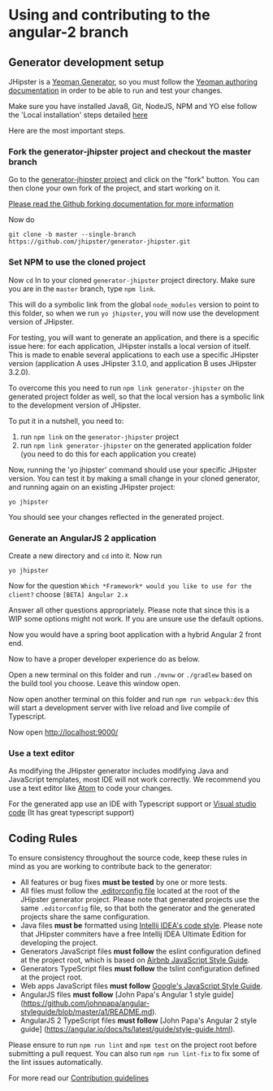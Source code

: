 # Using and contributing to the angular-2 branch

## <a name="setup"></a> Generator development setup
JHipster is a [Yeoman Generator](http://yeoman.io/), so you must follow the [Yeoman authoring documentation](http://yeoman.io/authoring/) in order to be able to run and test your changes.

Make sure you have installed Java8, Git, NodeJS, NPM and YO else follow the 'Local installation' steps detailed [here](https://jhipster.github.io/installation/)

Here are the most important steps.

### Fork the generator-jhipster project and checkout the  master branch

Go to the [generator-jhipster project](https://github.com/jhipster/generator-jhipster) and click on the "fork" button. You can then clone your own fork of the project, and start working on it.

[Please read the Github forking documentation for more information](https://help.github.com/articles/fork-a-repo)

Now do
```
git clone -b master --single-branch https://github.com/jhipster/generator-jhipster.git
```

### Set NPM to use the cloned project

Now `cd` In to your cloned `generator-jhipster` project directory. Make sure you are in the `master` branch, type `npm link`.

This will do a symbolic link from the global `node_modules` version to point to this folder, so when we run `yo jhipster`, you will now use the development version of JHipster.

For testing, you will want to generate an application, and there is a specific issue here: for each application, JHipster installs a local version of itself. This is made to enable several applications to each use a specific JHipster version (application A uses JHipster 3.1.0, and application B uses JHipster 3.2.0).

To overcome this you need to run `npm link generator-jhipster` on the generated project folder as well, so that the local version has a symbolic link to the development version of JHipster.

To put it in a nutshell, you need to:

1. run `npm link` on the `generator-jhipster` project
2. run `npm link generator-jhipster` on the generated application folder (you need to do this for each application you create)

Now, running the 'yo jhipster' command should use your specific JHipster version. You can test it by making a small change in your cloned generator, and running again on an existing JHipster project:

```shell
yo jhipster
```

You should see your changes reflected in the generated project.

### Generate an AngularJS 2 application

Create a new directory and `cd` into it. Now run
```
yo jhipster
```
Now for the question `Which *Framework* would you like to use for the client?` choose `[BETA] Angular 2.x`

Answer all other questions appropriately. Please note that since this is a WIP some options might not work. If you are unsure use the default options.

Now you would have a spring boot application with a hybrid Angular 2 front end.

Now to have a proper developer experience do as below.

Open a new terminal on this folder and run `./mvnw` or `./gradlew` based on the build tool you choose. Leave this window open.

Now open another terminal on this folder and run `npm run webpack:dev` this will start a development server with live reload and live compile of Typescript.

Now open [http://localhost:9000/](http://localhost:9000/)

### Use a text editor

As modifying the JHipster generator includes modifying Java and JavaScript templates, most IDE will not work correctly. We recommend you use a text editor like [Atom](https://atom.io/) to code your changes.

For the generated app use an IDE with Typescript support or [Visual studio code](https://code.visualstudio.com) (It has great typescript support)

## <a name="rules"></a> Coding Rules
To ensure consistency throughout the source code, keep these rules in mind as you are working to contribute back to the generator:

* All features or bug fixes **must be tested** by one or more tests.
* All files must follow the [.editorconfig file](http://editorconfig.org/) located at the root of the JHipster generator project. Please note that generated projects use the same `.editorconfig` file, so that both the generator and the generated projects share the same configuration.
* Java files **must be** formatted using [Intellij IDEA's code style](http://confluence.jetbrains.com/display/IntelliJIDEA/Code+Style+and+Formatting). Please note that JHipster commiters have a free Intellij IDEA Ultimate Edition for developing the project.
* Generators JavaScript files **must follow** the eslint configuration defined at the project root, which is based on [Airbnb JavaScript Style Guide](https://github.com/airbnb/javascript).
* Generators TypeScript files **must follow** the tslint configuration defined at the project root.
* Web apps JavaScript files **must follow** [Google's JavaScript Style Guide](https://google-styleguide.googlecode.com/svn/trunk/javascriptguide.xml).
* AngularJS files **must follow** [John Papa's Angular 1 style guide] (https://github.com/johnpapa/angular-styleguide/blob/master/a1/README.md).
* AngularJS 2 TypeScript files **must follow** [John Papa's Angular 2 style guide] (https://angular.io/docs/ts/latest/guide/style-guide.html).

Please ensure to run `npm run lint` and `npm test` on the project root before submitting a pull request. You can also run `npm run lint-fix` to fix some of the lint issues automatically.


For more read our [Contribution guidelines](CONTRIBUTING.md)
